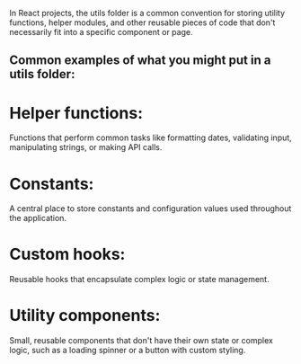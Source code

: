 In React projects, the utils folder is a common convention for storing utility functions, helper modules, and other reusable pieces of code that don't necessarily fit into a specific component or page.

## Common examples of what you might put in a utils folder:
# Helper functions:
Functions that perform common tasks like formatting dates, validating input, manipulating strings, or making API calls.
# Constants:
A central place to store constants and configuration values used throughout the application.
# Custom hooks:
Reusable hooks that encapsulate complex logic or state management.
# Utility components:
Small, reusable components that don't have their own state or complex logic, such as a loading spinner or a button with custom styling.